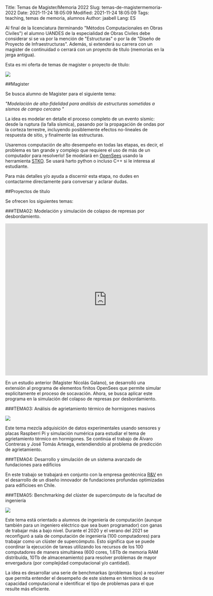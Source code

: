 Title: Temas de Magister/Memoria 2022
Slug: temas-de-magistermemoria-2022
Date: 2021-11-24 18:05:09
Modified: 2021-11-24 18:05:09
Tags: teaching, temas de memoria, alumnos
Author: jaabell 
Lang: ES
 
<!-- PELICAN_BEGIN_SUMMARY -->

Al final de la licenciatura (terminando "Métodos Computacionales en Obras Civiles") el alumno UANDES de la especialidad de Obras Civiles debe considerar si se va por la mención de "Estructuras" o por la de "Diseño de Proyecto de Infraestructuras". Además, si extenderá su carrera con un magister de continuidad o cerrará con un proyecto de título (memorias en la jerga antigua).

Esta es mi oferta de temas de magister o proyecto de título:

<!-- ![Modelo FEM de un puente](https://www.dropbox.com/s/yk1b6j9ylfnfy54/Bridge_FEM.png?raw=1) -->
<div class="responsive-image">
<img src="https://www.dropbox.com/s/mq6z1x7yg9nysbx/tema-ms-1.png?raw=1" />
</div>


##Magister

Se busca alumno de Magister para el siguiente tema:

*"Modelación de alta-fidelidad para análisis de estructuras sometidas a sismos de campo cercano "*

<!-- PELICAN_END_SUMMARY -->





La idea es modelar en detalle el proceso completo de un evento sísmic: desde la ruptura (la falla sísmica), pasando por la propagación de ondas por la corteza terrestre, incluyendo posiblemente efectos no-lineales de respuesta de sitio, y finalmente las estructuras.

Usaremos computación de alto desempeño en todas las etapas, es decir, el problema es tan grande y complejo que requiere el uso de más de un computador para resolverlo! Se modelará en [OpenSees](https://opensees.berkeley.edu/) usando la herramienta [STKO](https://asdeasoft.net/?product-stko). Se usará harto python o incluso C++ si le interesa al estudiante. 

Para más detalles y/o ayuda a discernir esta etapa, no dudes en contactarme directamente para conversar y aclarar dudas. 

##Proyectos de título

Se ofrecen los siguientes temas:


###TEMA02: Modelación y simulación de colapso de represas por desbordamiento. 

<div class="videoWrapper" align="left">
<iframe width="640" height="480" src="https://www.youtube.com/embed/V71YppdE0eE" frameborder="0"  allowfullscreen></iframe>
</div>


En un estudio anterior (Magister Nicolás Galano), se desarrolló una extensión al programa de elementos finitos OpenSees que permite simular explícitamente el proceso de socavación. Ahora, se busca aplicar este programa en la simulación del colapso de represas por desbordamiento. 


###TEMA03: Análisis de agrietamiento térmico de hormigones masivos

<div class="responsive-image">
<img src="https://www.dropbox.com/s/arm8eh21g74eypx/tema3.png?raw=1" />
</div>

Este tema mezcla adquisición de datos experimentales usando sensores y placas Raspberri Pi y simulación numérica para estudiar el tema de agrietamiento térmico en hormigones. Se continúa el trabajo de Álvaro Contreras y José Tomás Arteaga, extendiendolo al problema de predicción de agrietamiento.

###TEMA04: Desarrollo y simulación de un sistema avanzado de fundaciones para edificios




En este trabajo se trabajará en conjunto con la empresa geotécnica [R&V](https://www.ryv.cl/) en el desarrollo de un diseño innovador de fundaciones profundas optimizadas para edificioes en Chile. 

###TEMA05: Benchmarking del clúster de supercómputo de la facultad de ingeniería

<div class="responsive-image">
<img src="https://www.dropbox.com/s/0nxgad06vxxznzy/tema5.jpeg?raw=1" />
</div>


Este tema está orientado a alumnos de ingeniería de computación (aunque también para un ingeniero eléctrico que sea buen programador) con ganas de trabajar más a bajo nivel. Durante el 2020 y el verano del 2021 se reconfiguró a sala de computación de ingeniería (100 computadores) para trabajar como un clúster de supercómputo. Esto significa que se puede coordinar la ejecución de tareas utilizando los recursos de los 100 computadores de manera simultánea (600 cores, 1.6Tb de memoria RAM distribuída, 10Tb de almacenamiento) para resolver problemas de mayor envergadura (por complejidad computacional y/o cantidad). 

La idea es desarrollar una serie de benchmarkas (problemas tipo) a resolver que permita entender el desempeño de este sistema en términos de su capacidad computacional e identificar el tipo de problemas para el que resulte más eficiente. 